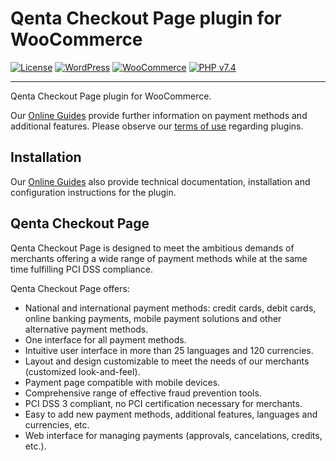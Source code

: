 # Qenta Checkout Page plugin for WooCommerce

[![License](https://img.shields.io/badge/license-GPLv2-blue.svg)](https://raw.githubusercontent.com/qenta-cee/woocommerce-wcp/master/LICENSE)
[![WordPress](https://img.shields.io/badge/WordPress-v5.5.1-green.svg)](https://wordpress.org/)
[![WooCommerce](https://img.shields.io/badge/WooCommerce-v4.6.1-green.svg)](https://www.woocommerce.com/)
[![PHP v7.4](https://img.shields.io/badge/php-v7.4-yellow.svg)](http://www.php.net)

----

Qenta Checkout Page plugin for WooCommerce. 

Our [Online Guides](https://guides.qenta.com/) provide further information on payment methods and additional features. Please observe our [terms of use](https://guides.wirecard.com/shop_plugins:info#terms_of_use) regarding plugins.

## Installation
Our [Online Guides](https://guides.wirecard.com/shop_plugins:woocommerce_wcp:start "Installation details") also provide technical documentation, installation and configuration instructions for the plugin.


## Qenta Checkout Page
Qenta Checkout Page is designed to meet the ambitious demands of merchants offering a wide range of payment methods while at the same time fulfilling PCI DSS compliance.

Qenta Checkout Page offers:
- National and international payment methods: credit cards, debit cards, online banking payments, mobile payment solutions and other alternative payment methods.
- One interface for all payment methods.
- Intuitive user interface in more than 25 languages and 120 currencies.
- Layout and design customizable to meet the needs of our merchants (customized look-and-feel).
- Payment page compatible with mobile devices.
- Comprehensive range of effective fraud prevention tools.
- PCI DSS 3 compliant, no PCI certification necessary for merchants.
- Easy to add new payment methods, additional features, languages and currencies, etc.
- Web interface for managing payments (approvals, cancelations, credits, etc.).
